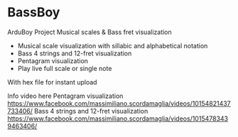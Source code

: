 # BassBoy
ArduBoy Project Musical scales &amp; Bass fret visualization

- Musical scale visualization with sillabic and alphabetical notation
- Bass 4 strings and 12-fret visualization
- Pentagram visualization
- Play live full scale or single note

With hex file for instant upload

Info video here
Pentagram visualization
https://www.facebook.com/massimiliano.scordamaglia/videos/10154821437733406/
Bass 4 strings and 12-fret visualization
https://www.facebook.com/massimiliano.scordamaglia/videos/10154783439463406/
